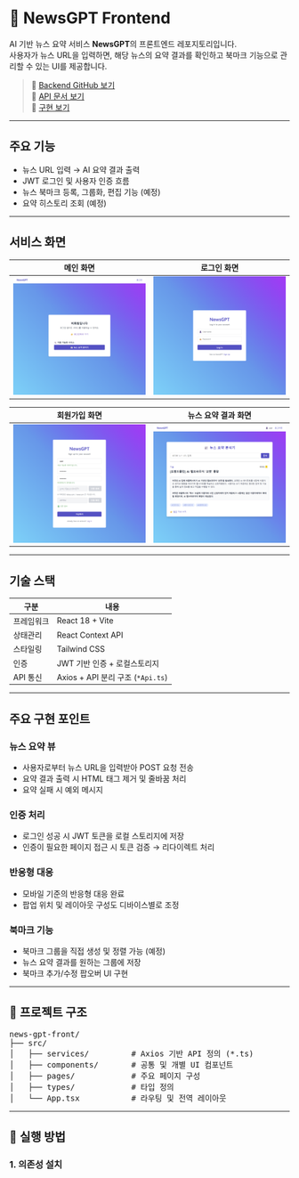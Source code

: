 # 📰 NewsGPT Frontend

AI 기반 뉴스 요약 서비스 **NewsGPT**의 프론트엔드 레포지토리입니다.  
사용자가 뉴스 URL을 입력하면, 해당 뉴스의 요약 결과를 확인하고 북마크 기능으로 관리할 수 있는 UI를 제공합니다.

> 🔗 [Backend GitHub 보기](https://github.com/shin-no1/news-gpt-back)  
> 🔗 [API 문서 보기](https://api.know-that.dev/docs/index.html)  
> 🔗 [구현 보기](https://newsgpt.know-that.dev/)  
---

## 주요 기능

- 뉴스 URL 입력 → AI 요약 결과 출력
- JWT 로그인 및 사용자 인증 흐름
- 뉴스 북마크 등록, 그룹화, 편집 기능 (예정)
- 요약 히스토리 조회 (예정)


---

## 서비스 화면

| 메인 화면 | 로그인 화면 |
|-----------|-------------|
| ![메인 화면](./screenshots/main.png) | ![로그인 화면](./screenshots/login.png) |

| 회원가입 화면 | 뉴스 요약 결과 화면 |
|----------------|---------------------|
| ![회원가입 화면](./screenshots/signup.png) | ![요약 화면](./screenshots/summary.png) |

---

## 기술 스택

| 구분       | 내용                         |
|------------|------------------------------|
| 프레임워크  | React 18 + Vite              |
| 상태관리    | React Context API            |
| 스타일링    | Tailwind CSS                 |
| 인증       | JWT 기반 인증 + 로컬스토리지 |
| API 통신    | Axios + API 분리 구조 (`*Api.ts`) |


---

## 주요 구현 포인트

### 뉴스 요약 뷰
- 사용자로부터 뉴스 URL을 입력받아 POST 요청 전송
- 요약 결과 출력 시 HTML 태그 제거 및 줄바꿈 처리
- 요약 실패 시 예외 메시지

### 인증 처리
- 로그인 성공 시 JWT 토큰을 로컬 스토리지에 저장
- 인증이 필요한 페이지 접근 시 토큰 검증 → 리다이렉트 처리

### 반응형 대응
- 모바일 기준의 반응형 대응 완료
- 팝업 위치 및 레이아웃 구성도 디바이스별로 조정

### 북마크 기능
- 북마크 그룹을 직접 생성 및 정렬 가능 (예정)
- 뉴스 요약 결과를 원하는 그룹에 저장
- 북마크 추가/수정 팝오버 UI 구현


---

## 🔧 프로젝트 구조

<pre>
news-gpt-front/
├── src/
│   ├── services/         # Axios 기반 API 정의 (*.ts)
│   ├── components/       # 공통 및 개별 UI 컴포넌트
│   ├── pages/            # 주요 페이지 구성
│   ├── types/            # 타입 정의
│   └── App.tsx           # 라우팅 및 전역 레이아웃
</pre>

---

## 🚀 실행 방법

### 1. 의존성 설치

